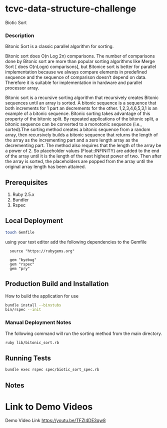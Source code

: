 # tcvc-data-structure-challenge

Biotic Sort

### Description
Bitonic Sort is a classic parallel algorithm for sorting.

Bitonic sort does O(n Log 2n) comparisons.
The number of comparisons done by Bitonic sort are more than popular sorting 
algorithms like Merge Sort [ does O(nLogn) comparisons], but Bitonice sort is 
better for parallel implementation because we always compare elements in 
predefined sequence and the sequence of comparison doesn’t depend on data. 
Therefore it is suitable for implementation in hardware and parallel processor 
array.


Bitonic sort is a recursive sorting algorithm that recursively creates
Bitonic sequences until an array is sorted. A bitonic sequence is a sequence
that both increments for 1 part an decrements for the other.
1,2,3,4,6,5,3,1 is an example of a bitonic sequence. Bitonic sorting takes 
advantage of this property of the bitonic split. By repeated applications of 
the bitonic split, a bitonic sequence can be converted to a monotonic sequence 
(i.e., sorted).The sorting method creates a bitonic sequence from a random array,
then recursively builds a bitonic sequence that returns the length of the array 
as the incrementing part and a zero length array as the decrementing part. The 
method also requires that the length of the array be a power of 2. So placeholder 
values (Float::INFINITY) are added to the end of the array until it is the length of
the next highest power of two. Then after the array is sorted, the placeholders 
are popped from the array until the original array length has been attained.

## Prerequisites

1. Ruby 2.5.x
2. Bundler
3. Rspec

## Local Deployment

```bash
touch Gemfile
```

using your text editor add the following dependencies to the Gemfile

```
  source "https://rubygems.org"

  gem "byebug"
  gem "rspec"
  gem "pry"
```

## Production Build and Installation

How to build the application for use

```bash
bundle install --binstubs
bin/rspec --init
```

### Manual Deployment Notes
The following command will run the sorting method from the main
directory.

```bash
ruby lib/bitonic_sort.rb
```


## Running Tests

```bash
bundle exec rspec spec/biotic_sort_spec.rb
```

## Notes

# Link to Demo Videos

Demo Video Link
https://youtu.be/TFZI4DE3qw8
